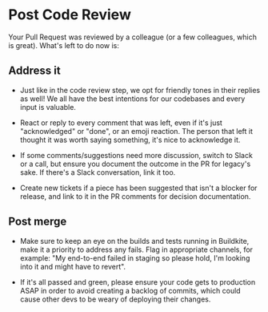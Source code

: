 # Post Code Review

Your Pull Request was reviewed by a colleague (or a few colleagues, which is great). What's left to do now is:

## Address it
- Just like in the code review step, we opt for friendly tones in their replies as well! We all have the best intentions for our codebases and every input is valuable.

- React or reply to every comment that was left, even if it's just "acknowledged" or "done", or an emoji reaction. The person that left it thought it was worth saying something, it's nice to acknowledge it.

- If some comments/suggestions need more discussion, switch to Slack or a call, but ensure you document the outcome in the PR for legacy's sake. If there's a Slack conversation, link it too.

- Create new tickets if a piece has been suggested that isn't a blocker for release, and link to it in the PR comments for decision documentation.

## Post merge
- Make sure to keep an eye on the builds and tests running in Buildkite, make it a priority to address any fails. Flag in appropriate channels, for example: "My end-to-end failed in staging so please hold, I'm looking into it and might have to revert".

- If it's all passed and green, please ensure your code gets to production ASAP in order to avoid creating a backlog of commits, which could cause other devs to be weary of deploying their changes.